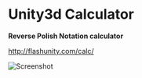 # Unity3d Calculator

**Reverse Polish Notation calculator**

http://flashunity.com/calc/

![Screenshot](http://flashunity.com/assets/calc/1.png)
